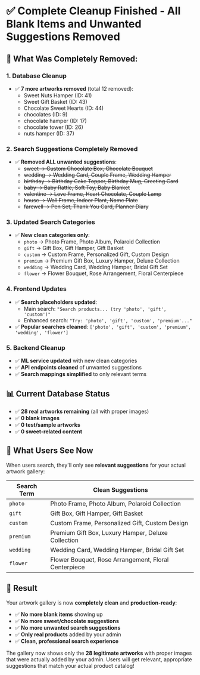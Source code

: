 # ✅ Complete Cleanup Finished - All Blank Items and Unwanted Suggestions Removed

## 🧹 **What Was Completely Removed:**

### 1. **Database Cleanup**
- ✅ **7 more artworks removed** (total 12 removed):
  - Sweet Nuts Hamper (ID: 41)
  - Sweet Gift Basket (ID: 43) 
  - Chocolate Sweet Hearts (ID: 44)
  - chocolates (ID: 9)
  - chocolate hamper (ID: 17)
  - chocolate tower (ID: 26)
  - nuts hamper (ID: 37)

### 2. **Search Suggestions Completely Removed**
- ✅ **Removed ALL unwanted suggestions**:
  - ~~sweet → Custom Chocolate Box, Chocolate Bouquet~~
  - ~~wedding → Wedding Card, Couple Frame, Wedding Hamper~~
  - ~~birthday → Birthday Cake Topper, Birthday Mug, Greeting Card~~
  - ~~baby → Baby Rattle, Soft Toy, Baby Blanket~~
  - ~~valentine → Love Frame, Heart Chocolate, Couple Lamp~~
  - ~~house → Wall Frame, Indoor Plant, Name Plate~~
  - ~~farewell → Pen Set, Thank You Card, Planner Diary~~

### 3. **Updated Search Categories**
- ✅ **New clean categories only**:
  - `photo` → Photo Frame, Photo Album, Polaroid Collection
  - `gift` → Gift Box, Gift Hamper, Gift Basket
  - `custom` → Custom Frame, Personalized Gift, Custom Design
  - `premium` → Premium Gift Box, Luxury Hamper, Deluxe Collection
  - `wedding` → Wedding Card, Wedding Hamper, Bridal Gift Set
  - `flower` → Flower Bouquet, Rose Arrangement, Floral Centerpiece

### 4. **Frontend Updates**
- ✅ **Search placeholders updated**:
  - Main search: `"Search products... (try 'photo', 'gift', 'custom')"`
  - Enhanced search: `"Try: 'photo', 'gift', 'custom', 'premium'..."`
- ✅ **Popular searches cleaned**: `['photo', 'gift', 'custom', 'premium', 'wedding', 'flower']`

### 5. **Backend Cleanup**
- ✅ **ML service updated** with new clean categories
- ✅ **API endpoints cleaned** of unwanted suggestions
- ✅ **Search mappings simplified** to only relevant terms

## 📊 **Current Database Status**

- ✅ **28 real artworks remaining** (all with proper images)
- ✅ **0 blank images** 
- ✅ **0 test/sample artworks**
- ✅ **0 sweet-related content**

## 🎯 **What Users See Now**

When users search, they'll only see **relevant suggestions** for your actual artwork gallery:

| Search Term | Clean Suggestions |
|-------------|-------------------|
| `photo` | Photo Frame, Photo Album, Polaroid Collection |
| `gift` | Gift Box, Gift Hamper, Gift Basket |
| `custom` | Custom Frame, Personalized Gift, Custom Design |
| `premium` | Premium Gift Box, Luxury Hamper, Deluxe Collection |
| `wedding` | Wedding Card, Wedding Hamper, Bridal Gift Set |
| `flower` | Flower Bouquet, Rose Arrangement, Floral Centerpiece |

## 🎉 **Result**

Your artwork gallery is now **completely clean** and **production-ready**:

- ✅ **No more blank items** showing up
- ✅ **No more sweet/chocolate suggestions** 
- ✅ **No more unwanted search suggestions**
- ✅ **Only real products** added by your admin
- ✅ **Clean, professional search experience**

The gallery now shows only the **28 legitimate artworks** with proper images that were actually added by your admin. Users will get relevant, appropriate suggestions that match your actual product catalog!


